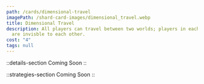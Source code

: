 ```yaml
---
path: /cards/dimensional-travel
imagePath: /shard-card-images/dimensional_travel.webp
title: Dimensional Travel
description: All players can travel between two worlds; players in each world
  are invisble to each other.
cost: "4"
tags: null
---
```


::details-section
Coming Soon
::

::strategies-section
Coming Soon
::
